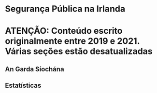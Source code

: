 # Segurança Pública na Irlanda

# **ATENÇÃO: Conteúdo escrito originalmente entre 2019 e 2021. Várias seções estão desatualizadas**

## An Garda Síochána

## Estatísticas
